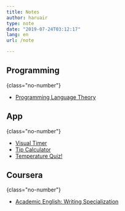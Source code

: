 ```yaml
---
title: Notes
author: haruair
type: note
date: "2019-07-24T03:12:17"
lang: en
url: /note

---
```


## Programming
{class="no-number"}

- [Programming Language Theory](/plt)

## App
{class="no-number"}

- [Visual Timer](/app/visual-timer)
- [Tip Calculator](/app/tip-calculator-by-yong)
- [Temperature Quiz!](/app/temperature-quiz)

## Coursera
{class="no-number"}

- [Academic English: Writing Specialization](/note/english-writing)
